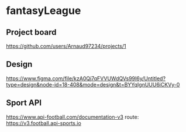 # fantasyLeague

## Project board
https://github.com/users/Arnaud97234/projects/1

## Design
https://www.figma.com/file/kzA0Qj7qFVVUWdQVs99I6y/Untitled?type=design&node-id=18-408&mode=design&t=BYYqIgnUUU6iCKVy-0

## Sport API
https://www.api-football.com/documentation-v3
route: https://v3.football.api-sports.io
